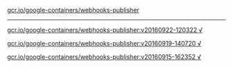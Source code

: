 [gcr.io/google-containers/webhooks-publisher](https://hub.docker.com/r/anjia0532/google-containers.webhooks-publisher/tags/) 

----
[gcr.io/google-containers/webhooks-publisher:v20160922-120322 √](https://hub.docker.com/r/anjia0532/google-containers.webhooks-publisher/tags/)

[gcr.io/google-containers/webhooks-publisher:v20160919-140720 √](https://hub.docker.com/r/anjia0532/google-containers.webhooks-publisher/tags/)

[gcr.io/google-containers/webhooks-publisher:v20160915-162352 √](https://hub.docker.com/r/anjia0532/google-containers.webhooks-publisher/tags/)

